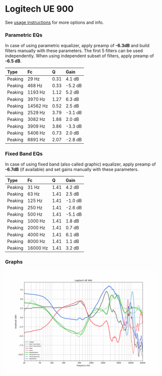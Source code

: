 # Logitech UE 900
See [usage instructions](https://github.com/jaakkopasanen/AutoEq#usage) for more options and info.

### Parametric EQs
In case of using parametric equalizer, apply preamp of **-6.3dB** and build filters manually
with these parameters. The first 5 filters can be used independently.
When using independent subset of filters, apply preamp of **-6.5 dB**.

| Type    | Fc       |    Q | Gain    |
|:--------|:---------|:-----|:--------|
| Peaking | 29 Hz    | 0.31 | 4.1 dB  |
| Peaking | 468 Hz   | 0.33 | -5.2 dB |
| Peaking | 1193 Hz  | 1.12 | 5.2 dB  |
| Peaking | 3970 Hz  | 1.27 | 6.3 dB  |
| Peaking | 14562 Hz | 0.52 | 2.5 dB  |
| Peaking | 2529 Hz  | 3.79 | -3.1 dB |
| Peaking | 3082 Hz  | 1.88 | 2.0 dB  |
| Peaking | 3909 Hz  | 3.86 | -3.3 dB |
| Peaking | 5406 Hz  | 0.73 | 2.0 dB  |
| Peaking | 6891 Hz  | 2.07 | -2.8 dB |

### Fixed Band EQs
In case of using fixed band (also called graphic) equalizer, apply preamp of **-6.7dB**
(if available) and set gains manually with these parameters.

| Type    | Fc       |    Q | Gain    |
|:--------|:---------|:-----|:--------|
| Peaking | 31 Hz    | 1.41 | 4.2 dB  |
| Peaking | 63 Hz    | 1.41 | 2.5 dB  |
| Peaking | 125 Hz   | 1.41 | -1.0 dB |
| Peaking | 250 Hz   | 1.41 | -2.6 dB |
| Peaking | 500 Hz   | 1.41 | -5.1 dB |
| Peaking | 1000 Hz  | 1.41 | 1.8 dB  |
| Peaking | 2000 Hz  | 1.41 | 0.7 dB  |
| Peaking | 4000 Hz  | 1.41 | 6.1 dB  |
| Peaking | 8000 Hz  | 1.41 | 1.1 dB  |
| Peaking | 16000 Hz | 1.41 | 3.2 dB  |

### Graphs
![](./Logitech%20UE%20900.png)